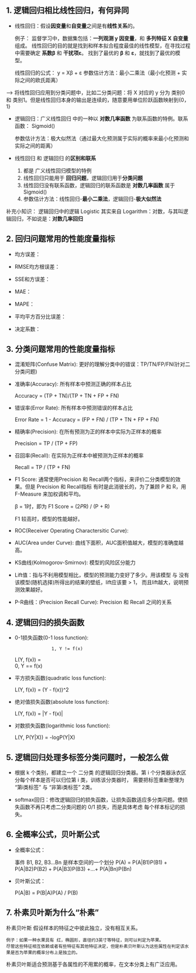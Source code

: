 ## 1.   逻辑回归相比线性回归，有何异同

- 线性回归：假设**因变量**和**自变量**之间是有**线性关系**的。

    例子：
    监督学习中，数据集包括：**一列观测 y 因变量**，和 **多列特征 X 自变量** 组成。
    线性回归的目的就是找到和样本拟合程度最佳的线性模型，在寻找过程中需要确定 **系数β** 和 **干扰项ε**。
    找到了最优的 **β** 和 **ε**，就找到了最优的模型。

    线性回归的公式：    y = Xβ + ε
    参数估计方法：最小二乘法（最小化预测 + 实际之间的欧氏距离）

--> 将线性回归应用到分类问题中，比如二分类问题：将 X 对应的 y 分为 类别0 和 类别1。但是线性回归本身的输出是连续的，随意要用单位阶跃函数映射到{0， 1}

- 逻辑回归：广义线性回归 中的一种以 **对数几率函数** 为联系函数的特例。联系函数： Sigmoid()

    参数估计方法：极大似然法（通过最大化预测属于实际的概率来最小化预测和实际之间的距离）

- 线性回归 和 逻辑回归 的**区别和联系**
    1.  都是 广义线性回归模型的特例
    2.  线性回归只能用于 **回归问题**，逻辑回归用于**分类问题**
    3.  线性回归没有联系函数，逻辑回归的联系函数是 **对数几率函数** 属于 Sigmoid()
    4.  参数估计方法：线性回归-**最小二乘法**，逻辑回归-**极大似然法**

补充小知识：
    逻辑回归中的逻辑 Logistic 其实来自 Logarithm：对数，与其叫逻辑回归，不如说是：**对数几率回归**


## 2.   回归问题常用的性能度量指标

- 均方误差：

- RMSE均方根误差：

- SSE和方误差：

- MAE：

- MAPE：

- 平均平方百分比误差：

- 决定系数：

## 3.   分类问题常用的性能度量指标

- 混淆矩阵(Confuse Matrix): 更好的理解分类中的错误：TP/TN/FP/FN(针对二分类问题)

- 准确率(Accuracy): 所有样本中预测正确的样本占比    
                    
    Accuracy = (TP + TN)/(TP + TN + FP + FN)

- 错误率(Error Rate):   所有样本中预测错误的样本占比

    Error Rate = 1 - Accuracy = (FP + FN) / (TP + TN + FP + FN)

- 精确率(Precision):    在所有预测为正的样本中实际为正样本的概率

    Precision = TP / (TP + FP)

- 召回率(Recall):   在实际为正样本中被预测为正样本的概率
    
    Recall = TP / (TP + FN)

- F1 Score: 通常使用Precision 和 Recall两个指标，来评价二分类模型的效果。但是 Precision 和 Recall指标 有时是此消彼长的，为了兼顾 P 和 R，用F-Measure 来加权调和平均。

    β = 1时，即为 F1 Score = (2*P*R) / (P + R)

    F1 较高时，模型的性能越好。


- ROC(Receiver Operating Charactersitic Curve): 

- AUC(Area under Curve):    曲线下面积，AUC面积值越大，模型的准确度越高。

- KS曲线(Kolmogorov-Smirnov): 模型的风险区分能力

- Lift值：指与不利用模型相比，模型的预测能力变好了多少。用该模型 与 没有该模型(随机选择)所得出的结果的壁纸，lift应该要 > 1， 而且lift越大，说明预测效果越好。

- P-R曲线：(Precision Recall Curve):    Precision 和 Recall 之间的关系


## 4.   逻辑回归的损失函数

- 0-1损失函数(0-1 loss function):

                    1, Y != f(x)
    L(Y, f(x)) =    
                    0, Y == f(x)

- 平方损失函数(quadratic loss function):

    L(Y, f(x)) = (Y - f(x))^2

- 绝对值损失函数(absolute loss function):

    L(Y, f(x)) = |Y - f(x)|

- 对数损失函数(logarithmic loss function):

    L(Y, P(Y|X)) = -logP(Y|X)


## 5.   逻辑回归处理多标签分类问题时，一般怎么做

- 根据 k 个类别，都建立一个 二分类 的逻辑回归分类器。第 i 个分类器泳衣区分每个样本是否可以归位第 i 类，训练该分类器时， 需要把标签重新整理为 “第i类标签” 与 “非第i类标签” 2类。

- softmax回归：修改逻辑回归的损失函数，让损失函数适应多分类问题。使损失函数不再只考虑二分类问题的 0/1 损失，而是具体考虑 每个样本标记的损失。


## 6.   全概率公式，贝叶斯公式

- 全概率公式：

    事件 B1, B2, B3...Bn 是样本空间的一个划分
    P(A) = P(A|B1)P(B1) + P(A|B2)P(B2) + P(A|B3)P(B3) +...+ P(A|Bn)P(Bn)

- 贝叶斯公式：

    P(A|B) = P(B|A)P(A) / P(B)

## 7.   朴素贝叶斯为什么“朴素”

朴素贝叶斯 假设样本的特征之中彼此独立，没有相互关系。

    例子：如果一种水果具有 红，椭圆形，直径约3英寸等特征，则可以判定为苹果。
    尽管这些特征相互依赖或者有些特征有其他特征决定，但是朴素贝叶斯认为这些属性在判定该水果是否为苹果的概率分布上是独立的。

朴素贝叶斯适合预测基于各属性的不用累的概率，在文本分类上有广泛应用。

